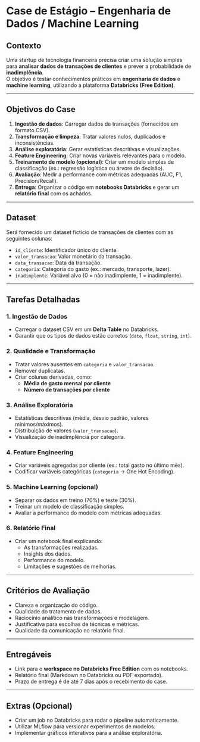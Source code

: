 # Case de Estágio – Engenharia de Dados / Machine Learning

## Contexto
Uma startup de tecnologia financeira precisa criar uma solução simples para **analisar dados de transações de clientes** e prever a probabilidade de **inadimplência**.  
O objetivo é testar conhecimentos práticos em **engenharia de dados** e **machine learning**, utilizando a plataforma **Databricks (Free Edition)**.

---

## Objetivos do Case
1. **Ingestão de dados**: Carregar dados de transações (fornecidos em formato CSV).
2. **Transformação e limpeza**: Tratar valores nulos, duplicados e inconsistências.
3. **Análise exploratória**: Gerar estatísticas descritivas e visualizações.
4. **Feature Engineering**: Criar novas variáveis relevantes para o modelo.
5. **Treinamento de modelo (opcional)**: Criar um modelo simples de classificação (ex.: regressão logística ou árvore de decisão).
6. **Avaliação**: Medir a performance com métricas adequadas (AUC, F1, Precision/Recall).
7. **Entrega**: Organizar o código em **notebooks Databricks** e gerar um **relatório final** com os achados.

---

## Dataset
Será fornecido um dataset fictício de transações de clientes com as seguintes colunas:

- `id_cliente`: Identificador único do cliente.  
- `valor_transacao`: Valor monetário da transação.  
- `data_transacao`: Data da transação.  
- `categoria`: Categoria do gasto (ex.: mercado, transporte, lazer).  
- `inadimplente`: Variável alvo (0 = não inadimplente, 1 = inadimplente).  

---

## Tarefas Detalhadas

### 1. Ingestão de Dados
- Carregar o dataset CSV em um **Delta Table** no Databricks.
- Garantir que os tipos de dados estão corretos (`date`, `float`, `string`, `int`).

### 2. Qualidade e Transformação
- Tratar valores ausentes em `categoria` e `valor_transacao`.
- Remover duplicatas.
- Criar colunas derivadas, como:
  - **Média de gasto mensal por cliente**
  - **Número de transações por cliente**

### 3. Análise Exploratória
- Estatísticas descritivas (média, desvio padrão, valores mínimos/máximos).
- Distribuição de valores (`valor_transacao`).
- Visualização de inadimplência por categoria.

### 4. Feature Engineering
- Criar variáveis agregadas por cliente (ex.: total gasto no último mês).
- Codificar variáveis categóricas (`categoria` → One Hot Encoding).

### 5. Machine Learning (opcional)
- Separar os dados em treino (70%) e teste (30%).
- Treinar um modelo de classificação simples.
- Avaliar a performance do modelo com métricas adequadas.

### 6. Relatório Final
- Criar um notebook final explicando:
  - As transformações realizadas.
  - Insights dos dados.
  - Performance do modelo.
  - Limitações e sugestões de melhorias.

---

## Critérios de Avaliação
- Clareza e organização do código.
- Qualidade do tratamento de dados.
- Raciocínio analítico nas transformações e modelagem.
- Justificativa para escolhas de técnicas e métricas.
- Qualidade da comunicação no relatório final.

---

## Entregáveis
- Link para o **workspace no Databricks Free Edition** com os notebooks.
- Relatório final (Markdown no Databricks ou PDF exportado).
- Prazo de entrega é de até 7 dias após o recebimento do case.

---

## Extras (Opcional)
- Criar um job no Databricks para rodar o pipeline automaticamente.
- Utilizar MLflow para versionar experimentos de modelos.
- Implementar gráficos interativos para a análise exploratória.
